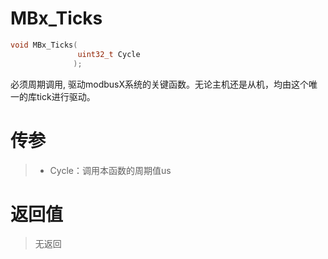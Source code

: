 # MBx_Ticks

```c
void MBx_Ticks(
               uint32_t Cycle
              );
```

必须周期调用, 驱动modbusX系统的关键函数。无论主机还是从机，均由这个唯一的库tick进行驱动。

# 传参

> - Cycle：调用本函数的周期值us

# 返回值

> 无返回
